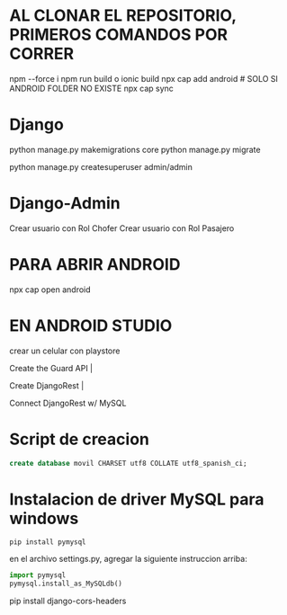 
# AL CLONAR EL REPOSITORIO, PRIMEROS COMANDOS POR CORRER
npm --force i
npm run build o ionic build
npx cap add android # SOLO SI ANDROID FOLDER NO EXISTE
npx cap sync

# Django
python manage.py makemigrations core
python manage.py migrate

python manage.py createsuperuser admin/admin

# Django-Admin
Crear usuario con Rol Chofer
Crear usuario con Rol Pasajero

# PARA ABRIR ANDROID
npx cap open android


# EN ANDROID STUDIO
crear un celular con playstore


Create the Guard 
API |

Create DjangoRest |

Connect DjangoRest w/ MySQL

# Script de creacion

```sql
create database movil CHARSET utf8 COLLATE utf8_spanish_ci;
```


# Instalacion de driver MySQL para windows

```shell
pip install pymysql

```

en el archivo settings.py, agregar la siguiente instruccion arriba:

```python
import pymysql
pymysql.install_as_MySQLdb()
```

pip install django-cors-headers

